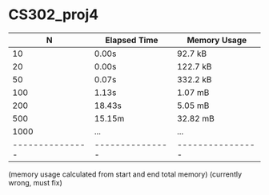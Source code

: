# CS302_proj4
| N             | Elapsed Time  | Memory Usage   |
|---------------|---------------|----------------|
| 10            | 0.00s         | 92.7 kB        |
| 20            | 0.00s         | 122.7 kB       |
| 50            | 0.07s         | 332.2 kB       |
| 100           | 1.13s         | 1.07 mB        |
| 200           | 18.43s        | 5.05 mB        |
| 500           | 15.15m        | 32.82 mB       |
| 1000          | ...           | ...            |
|---------------|---------------|----------------|

(memory usage calculated from start and end total memory)
(currently wrong, must fix)

